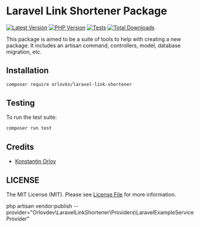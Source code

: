 # Laravel Link Shortener Package

<!-- BADGES_START -->
[![Latest Version][badge-release]][packagist]
[![PHP Version][badge-php]][php]
[![Tests][badge-tests]][tests]
[![Total Downloads][badge-downloads]][downloads]

[badge-tests]: https://github.com/orlovkn/laravel-link-shortener/actions/workflows/test.yml/badge.svg
[badge-release]: https://img.shields.io/packagist/v/orlovkn/laravel-link-shortener.svg?style=flat-square&label=release
[badge-php]: https://img.shields.io/packagist/php-v/orlovkn/laravel-link-shortener.svg?style=flat-square
[badge-downloads]: https://img.shields.io/packagist/dt/orlovkn/laravel-link-shortener.svg?style=flat-square&colorB=mediumvioletred

[packagist]: https://packagist.org/packages/orlovkn/laravel-link-shortener
[php]: https://php.net
[downloads]: https://packagist.org/packages/orlovkn/laravel-link-shortener
[tests]: https://github.com/orlovkn/laravel-link-shortener/actions/workflows/test.yml
<!-- BADGES_END -->

This package is aimed to be a suite of tools to help with creating a new package.
It includes an artisan command, controllers, model, database migration, etc.

## Installation

```bash
composer require orlovkn/laravel-link-shortener
```

## Testing

To run the test suite:

```bash
composer run test
```

## Credits

- [Konstantin Orlov](https://github.com/orlovkn)

## LICENSE

The MIT License (MIT). Please see [License File](./LICENSE) for more information.


php artisan vendor:publish --provider="Orlovdev\LaravelLinkShortener\Providers\LaravelExampleServiceProvider\"
